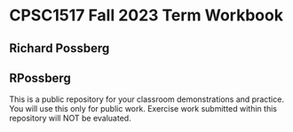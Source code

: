 # CPSC1517 Fall 2023 Term Workbook

## Richard Possberg

## RPossberg

This is a public repository for your classroom demonstrations and practice. You will use this only for public work. Exercise work submitted within this repository will NOT be evaluated.
